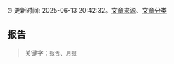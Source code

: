 :alarm_clock: 更新时间: 2025-06-13 20:42:32。[文章来源](/README.md)、[文章分类](/TAGS.md)

## 报告


> 关键字：`报告`、`月报`




